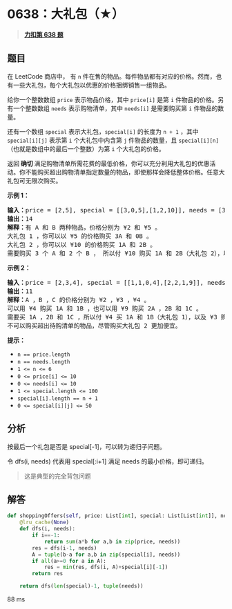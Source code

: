 # 0638：大礼包（★）


> <u>**[力扣第 638 题](https://leetcode.cn/problems/shopping-offers/)**</u>

## 题目

<p>在 LeetCode 商店中， 有 <code>n</code> 件在售的物品。每件物品都有对应的价格。然而，也有一些大礼包，每个大礼包以优惠的价格捆绑销售一组物品。</p>

<p>给你一个整数数组 <code>price</code> 表示物品价格，其中 <code>price[i]</code> 是第 <code>i</code> 件物品的价格。另有一个整数数组 <code>needs</code> 表示购物清单，其中 <code>needs[i]</code> 是需要购买第 <code>i</code> 件物品的数量。</p>

<p>还有一个数组 <code>special</code> 表示大礼包，<code>special[i]</code> 的长度为 <code>n + 1</code> ，其中 <code>special[i][j]</code> 表示第 <code>i</code> 个大礼包中内含第 <code>j</code> 件物品的数量，且 <code>special[i][n]</code> （也就是数组中的最后一个整数）为第 <code>i</code> 个大礼包的价格。</p>

<p>返回<strong> 确切 </strong>满足购物清单所需花费的最低价格，你可以充分利用大礼包的优惠活动。你不能购买超出购物清单指定数量的物品，即使那样会降低整体价格。任意大礼包可无限次购买。</p>



<p><strong>示例 1：</strong></p>

<pre>
<strong>输入：</strong>price = [2,5], special = [[3,0,5],[1,2,10]], needs = [3,2]
<strong>输出：</strong>14
<strong>解释：</strong>有 A 和 B 两种物品，价格分别为 ¥2 和 ¥5 。
大礼包 1 ，你可以以 ¥5 的价格购买 3A 和 0B 。
大礼包 2 ，你可以以 ¥10 的价格购买 1A 和 2B 。
需要购买 3 个 A 和 2 个 B ， 所以付 ¥10 购买 1A 和 2B（大礼包 2），以及 ¥4 购买 2A 。</pre>

<p><strong>示例 2：</strong></p>

<pre>
<strong>输入：</strong>price = [2,3,4], special = [[1,1,0,4],[2,2,1,9]], needs = [1,2,1]
<strong>输出：</strong>11
<strong>解释：</strong>A ，B ，C 的价格分别为 ¥2 ，¥3 ，¥4 。
可以用 ¥4 购买 1A 和 1B ，也可以用 ¥9 购买 2A ，2B 和 1C 。
需要买 1A ，2B 和 1C ，所以付 ¥4 买 1A 和 1B（大礼包 1），以及 ¥3 购买 1B ， ¥4 购买 1C 。
不可以购买超出待购清单的物品，尽管购买大礼包 2 更加便宜。</pre>



<p><strong>提示：</strong></p>

<ul>
<li><code>n == price.length</code></li>
<li><code>n == needs.length</code></li>
<li><code>1 <= n <= 6</code></li>
<li><code>0 <= price[i] <= 10</code></li>
<li><code>0 <= needs[i] <= 10</code></li>
<li><code>1 <= special.length <= 100</code></li>
<li><code>special[i].length == n + 1</code></li>
<li><code>0 <= special[i][j] <= 50</code></li>
</ul>




## 分析

按最后一个礼包是否是 special[-1]，可以转为递归子问题。

令 dfs(i, needs) 代表用 special[:i+1] 满足 needs 的最小价格，即可递归。

> 这是典型的完全背包问题

## 解答

```python
def shoppingOffers(self, price: List[int], special: List[List[int]], needs: List[int]) -> int:
    @lru_cache(None)
    def dfs(i, needs):
        if i==-1:
            return sum(a*b for a,b in zip(price, needs))
        res = dfs(i-1, needs)
        A = tuple(b-a for a,b in zip(special[i], needs))
        if all(a>=0 for a in A):
            res = min(res, dfs(i, A)+special[i][-1])
        return res

    return dfs(len(special)-1, tuple(needs))
```
88 ms

